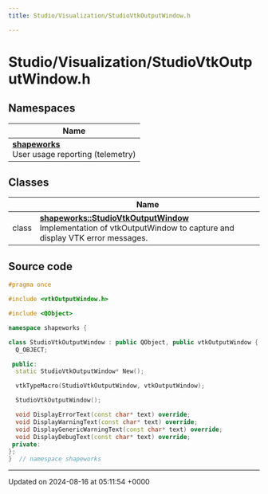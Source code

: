```yaml
---
title: Studio/Visualization/StudioVtkOutputWindow.h

---
```


# Studio/Visualization/StudioVtkOutputWindow.h



## Namespaces

| Name           |
| -------------- |
| **[shapeworks](../Namespaces/namespaceshapeworks.md)** <br>User usage reporting (telemetry)  |

## Classes

|                | Name           |
| -------------- | -------------- |
| class | **[shapeworks::StudioVtkOutputWindow](../Classes/classshapeworks_1_1StudioVtkOutputWindow.md)** <br>Implementation of vtkOutputWindow to capture and display VTK error messages.  |




## Source code

```cpp
#pragma once

#include <vtkOutputWindow.h>

#include <QObject>

namespace shapeworks {

class StudioVtkOutputWindow : public QObject, public vtkOutputWindow {
  Q_OBJECT;

 public:
  static StudioVtkOutputWindow* New();

  vtkTypeMacro(StudioVtkOutputWindow, vtkOutputWindow);

  StudioVtkOutputWindow();

  void DisplayErrorText(const char* text) override;
  void DisplayWarningText(const char* text) override;
  void DisplayGenericWarningText(const char* text) override;
  void DisplayDebugText(const char* text) override;
 private:
};
}  // namespace shapeworks
```


-------------------------------

Updated on 2024-08-16 at 05:11:54 +0000
